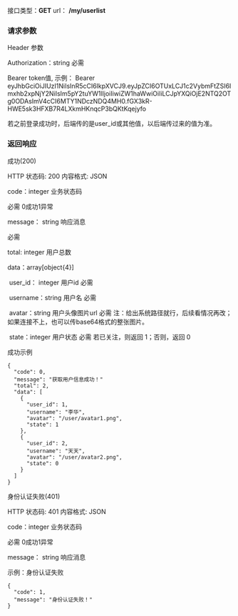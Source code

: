 接口类型：**GET**		url：	**/my/userlist**



### 请求参数

Header 参数

Authorization：string  必需

Bearer token值, 示例： Bearer eyJhbGciOiJIUzI1NiIsInR5cCI6IkpXVCJ9.eyJpZCI6OTUxLCJ1c2VybmFtZSI6Imxhb2xpNjY2NiIsIm5pY2tuYW1lIjoiIiwiZW1haWwiOiIiLCJpYXQiOjE2NTQ2OTg0ODAsImV4cCI6MTY1NDczNDQ4MH0.fGX3kR-HWE5sk3HFXB7R4LXkmHKnqcP3bQKtKqejyfo

若之前登录成功时，后端传的是user_id或其他值，以后端传过来的值为准。



### 返回响应

成功(200)

HTTP 状态码: 200	内容格式: JSON

code：integer 	业务状态码

必需	0成功1异常

message： string 	响应消息

必需

total: integer	用户总数

data：array[object{4}]

​		user_id：	integer		 	用户id				必需

​		username：string 	用户名				必需

​		avatar：string 		用户头像图片url	必需	注：给出系统路径就行，后续看情况再改；如果连接不上，也可以传base64格式的整张图片。

​		state：integer	用户状态 	必需	若已关注，则返回 1；否则，返回 0

成功示例

```
{
  "code": 0,
  "message": "获取用户信息成功！"
  "total": 2,
  "data": [
    {
      "user_id": 1,
      "username": "李华",
      "avatar": "/user/avatar1.png",
      "state": 1
    },
    {
      "user_id": 2,
      "username": "天天",
      "avatar": "/user/avatar2.png",
      "state": 0
    }
  ]
}
```



身份认证失败(401)

HTTP 状态码: 401	内容格式: JSON

code：integer 	业务状态码

必需	0成功1异常

message： string 	响应消息

示例：身份认证失败

```
{
  "code": 1,
  "message": "身份认证失败！"
}
```